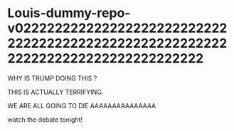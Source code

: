 # Louis-dummy-repo-v02222222222222222222222222222222222222222222222222222222222222222222222222222222

WHY
IS 
TRUMP
DOING 
THIS
?

THIS 
IS
ACTUALLY
TERRIFYING.

WE
ARE 
ALL
GOING
TO 
DIE
AAAAAAAAAAAAAAA

watch the debate tonight!
